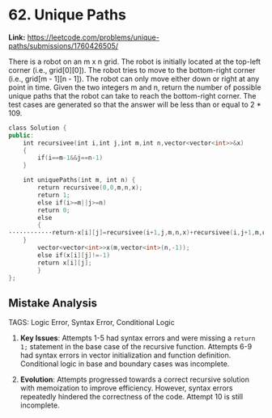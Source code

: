 # 62. Unique Paths

**Link:** https://leetcode.com/problems/unique-paths/submissions/1760426505/

There is a robot on an m x n grid. The robot is initially located at the top-left corner (i.e., grid[0][0]). The robot tries to move to the bottom-right corner (i.e., grid[m - 1][n - 1]). The robot can only move either down or right at any point in time. Given the two integers m and n, return the number of possible unique paths that the robot can take to reach the bottom-right corner. The test cases are generated so that the answer will be less than or equal to 2 * 109.

```cpp
class Solution {
public:
    int recursivee(int i,int j,int m,int n,vector<vector<int>>&x)
    {
        if(i==m-1&&j==n-1)
    }

    int uniquePaths(int m, int n) {
        return recursivee(0,0,m,n,x);
        return 1;
        else if(i>=m||j>=n)
        return 0;
        else
        {
·‌·‌·‌·‌·‌·‌·‌·‌·‌·‌·‌·‌return·‌x[i][j]=recursivee(i+1,j,m,n,x)+recursivee(i,j+1,m,n,x);
    }
        vector<vector<int>>x(m,vector<int>(n,-1));
        else if(x[i][j]!=-1)
        return x[i][j];
        }
};
```

## Mistake Analysis

TAGS: Logic Error, Syntax Error, Conditional Logic

1. **Key Issues**: Attempts 1-5 had syntax errors and were missing a `return 1;` statement in the base case of the recursive function.  Attempts 6-9 had syntax errors in vector initialization and function definition.  Conditional logic in base and boundary cases was incomplete.

2. **Evolution**: Attempts progressed towards a correct recursive solution with memoization to improve efficiency.  However, syntax errors repeatedly hindered the correctness of the code.  Attempt 10 is still incomplete.

